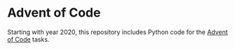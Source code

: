 # Advent of Code

Starting with year 2020, this repository includes Python code for the [Advent of Code](https://adventofcode.com/) tasks.
